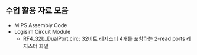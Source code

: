 ## 수업 활용 자료 모음

- MIPS Assembly Code
- Logisim Circuit Module
    - RF4_32b_DualPort.circ: 32비트 레지스터 4개를 포함하는 2-read ports 레지스터 화일
    
